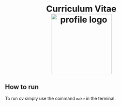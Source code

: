  <h1 align="center">
  Curriculum Vitae
  <br/>
  <a href="https://github.com/marcandrelabellen2/cv-marckit" title="CV marckit">
    <img alt="profile logo"
         src="https://github.com/marcandrelabellen2/cv-marckit/blob/master/src/images/profilepicture.png"
         width="200px"
         height="200px"
     />
  </a>
</h1>

## How to run

To run cv simply use the command `make` in the terminal.

